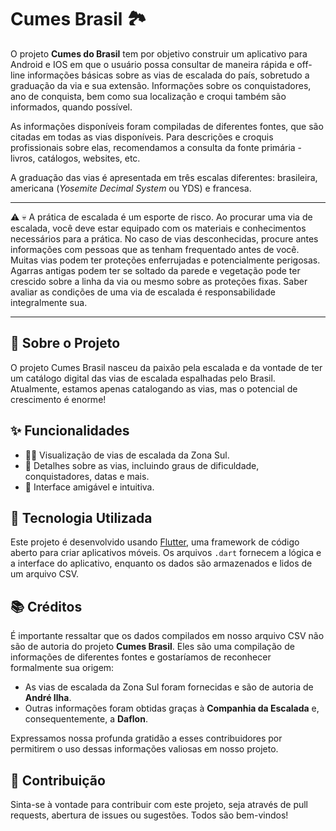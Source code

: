 # Cumes Brasil 🏞️

O projeto **Cumes do Brasil** tem por objetivo construir um aplicativo para Android e IOS em que o usuário possa consultar de maneira rápida e off-line informações básicas sobre as vias de escalada do país, sobretudo a graduação da via e sua extensão. Informações sobre os conquistadores, ano de conquista, bem como sua localização e croqui também são informados, quando possível.

As informações disponíveis foram compiladas de diferentes fontes, que são citadas em todas as vias disponíveis. Para descrições e croquis profissionais sobre elas, recomendamos a consulta da fonte primária - livros, catálogos, websites, etc.

A graduação das vias é apresentada em três escalas diferentes: brasileira, americana (*Yosemite Decimal System* ou YDS) e francesa.

---
:warning: :skull: A prática de escalada é um esporte de risco. Ao procurar uma via de escalada, você deve estar equipado com os materiais e conhecimentos necessários para a prática. No caso de vias desconhecidas, procure antes informações com pessoas que as tenham frequentado antes de você. Muitas vias podem ter proteções enferrujadas e potencialmente perigosas. Agarras antigas podem ter se soltado da parede e vegetação pode ter crescido sobre a linha da via ou mesmo sobre as proteções fixas. Saber avaliar as condições de uma via de escalada é responsabilidade integralmente sua.

---

## 📖 Sobre o Projeto

O projeto Cumes Brasil nasceu da paixão pela escalada e da vontade de ter um catálogo digital das vias de escalada espalhadas pelo Brasil. Atualmente, estamos apenas catalogando as vias, mas o potencial de crescimento é enorme!

## ✨ Funcionalidades

- 🧗‍♂️ Visualização de vias de escalada da Zona Sul.
- 📜 Detalhes sobre as vias, incluindo graus de dificuldade, conquistadores, datas e mais.
- 📱 Interface amigável e intuitiva.

## 🔧 Tecnologia Utilizada

Este projeto é desenvolvido usando [Flutter](https://flutter.dev/), uma framework de código aberto para criar aplicativos móveis. Os arquivos `.dart` fornecem a lógica e a interface do aplicativo, enquanto os dados são armazenados e lidos de um arquivo CSV.

## 📚 Créditos

É importante ressaltar que os dados compilados em nosso arquivo CSV não são de autoria do projeto **Cumes Brasil**. Eles são uma compilação de informações de diferentes fontes e gostaríamos de reconhecer formalmente sua origem:

- As vias de escalada da Zona Sul foram fornecidas e são de autoria de **André Ilha**.
- Outras informações foram obtidas graças à **Companhia da Escalada** e, consequentemente, a **Daflon**.

Expressamos nossa profunda gratidão a esses contribuidores por permitirem o uso dessas informações valiosas em nosso projeto.

## 🤝 Contribuição

Sinta-se à vontade para contribuir com este projeto, seja através de pull requests, abertura de issues ou sugestões. Todos são bem-vindos!
